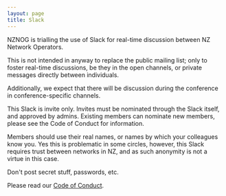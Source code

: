 ```yaml
---
layout: page
title: Slack
---
```

NZNOG is trialling the use of Slack for real-time discussion between NZ Network Operators.

This is not intended in anyway to replace the public mailing list; only to foster real-time discussions, be they in the open channels, or private messages directly between individuals.

Additionally, we expect that there will be discussion during the conference in conference-specific channels.

This Slack is invite only. Invites must be nominated through the Slack itself, and approved by admins. Existing members can nominate new members, please see the Code of Conduct for information.

Members should use their real names, or names by which your colleagues know you. Yes this is problematic in some circles, however, this Slack requires trust between networks in NZ, and as such anonymity is not a virtue in this case.

Don't post secret stuff, passwords, etc.

Please read our [Code of Conduct](slack/slack-code-of-conduct.html).
